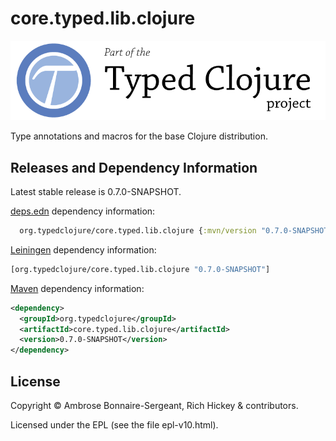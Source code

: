 # core.typed.lib.clojure

<a href='http://typedclojure.org'><img src='images/part-of-typed-clojure-project.png'></a>

Type annotations and macros for the base Clojure distribution.

## Releases and Dependency Information

Latest stable release is 0.7.0-SNAPSHOT.

[deps.edn](https://clojure.org/reference/deps_and_cli) dependency information:

```clj
  org.typedclojure/core.typed.lib.clojure {:mvn/version "0.7.0-SNAPSHOT"}
 ```

[Leiningen](https://github.com/technomancy/leiningen) dependency information:

```clojure
[org.typedclojure/core.typed.lib.clojure "0.7.0-SNAPSHOT"]
```

[Maven](https://maven.apache.org/) dependency information:

```XML
<dependency>
  <groupId>org.typedclojure</groupId>
  <artifactId>core.typed.lib.clojure</artifactId>
  <version>0.7.0-SNAPSHOT</version>
</dependency>
```

## License

Copyright © Ambrose Bonnaire-Sergeant, Rich Hickey & contributors.

Licensed under the EPL (see the file epl-v10.html).
